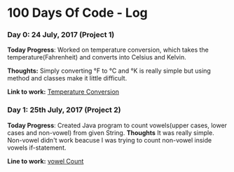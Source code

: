 # 100 Days Of Code - Log

### Day 0: 24 July, 2017 (Project 1)
**Today Progress**: Worked on temperature conversion, which takes the temperature(Fahrenheit) and converts into
 Celsius and Kelvin. 

**Thoughts:** Simply converting °F to °C and °K is really simple but using method and classes make it little difficult. 

**Link to work:** [Temperature Conversion](src/Temperature.java)

### Day 1: 25th July, 2017 (Project 2)
**Today Progress**: Created Java program to count vowels(upper cases, lower cases and non-vowel) from given String. 
**Thoughts** It was really simple. Non-vowel didn't work beacuse I was trying to count non-vowel inside vowels if-statement. 

**Line to work:** [vowel Count](src/CountVowels.java)
